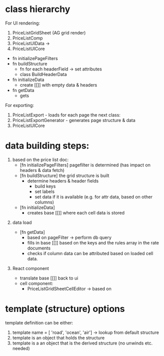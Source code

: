 # class hierarchy

For UI rendering:

1. PriceListGridSheet (AG grid render)
2. PriceListComp
3. PriceListUIData ->
4. PriceListUICore

- fn initializePageFilters
- fn buildStructure
  - fn for each headerField -> set attributes
  - class BuildHeaderData
- fn initializeData
  - create [[]] with empty data & headers
- fn getData
  - gets

For exporting:

1. PriceListExport - loads for each page the next class:
2. PriceListExportGenerator - generates page structure & data
3. PriceListUICore

# data building steps:

1. based on the price list doc:
   - [fn initializePageFilters] pagefilter is determined (has impact on headers & data fetch)
   - [fn buildStructure] the grid structure is built
     - determine headers & header fields
       - build keys
       - set labels
       - set data if it is available (e.g. for attr data, based on other columns)
   - [fn initializeData]
     - creates base [[]] where each cell data is stored

2) data load

   - [fn getData]
     - based on pageFilter -> perform db query
     - fills in base [[]] based on the keys and the rules array in the rate documents
     - checks if column data can be attributed based on loaded cell data.

3) React component
   - translate base [[]] back to ui
   - cell component:
     - PriceListGridSheetCellEditor -> based on

# template (structure) options

template definition can be either:

1. template name = [ 'road', 'ocean', 'air'] -> lookup from default structure
2. template is an object that holds the structure
3. template is a an object that is the derived structure (no unwinds etc. needed)
